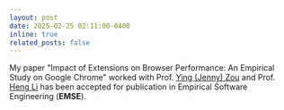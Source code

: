 ```yaml
---
layout: post
date: 2025-02-25 02:11:00-0400
inline: true
related_posts: false
---
```

My paper "Impact of Extensions on Browser Performance: An Empirical Study on Google Chrome" worked with Prof. [Ying (Jenny) Zou](https://smithengineering.queensu.ca/directory/faculty/ying-zou.html) and Prof. [Heng Li](https://www.hengli.org/) has been accepted for publication in Empirical Software Engineering (**EMSE**).

